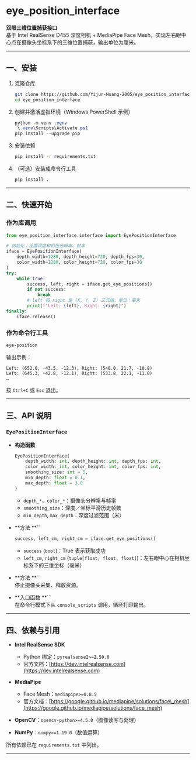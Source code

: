# eye\_position\_interface

**双眼三维位置捕获接口**\
基于 Intel RealSense D455 深度相机 + MediaPipe Face Mesh，实现左右眼中心点在摄像头坐标系下的三维位置捕获，输出单位为厘米。

---

## 一、安装

1. 克隆仓库

   ```bash
   git clone https://github.com/Yijun-Huang-2005/eye_position_interface_project.git
   cd eye_position_interface
   ```

2. 创建并激活虚拟环境（Windows PowerShell 示例）

   ```powershell
   python -m venv .venv
   .\.venv\Scripts\Activate.ps1
   pip install --upgrade pip
   ```

3. 安装依赖

   ```bash
   pip install -r requirements.txt
   ```

4. （可选）安装成命令行工具

   ```bash
   pip install .
   ```

---

## 二、快速开始

### 作为库调用

```python
from eye_position_interface.interface import EyePositionInterface

# 初始化：设置深度和彩色分辨率、帧率
iface = EyePositionInterface(
    depth_width=1280, depth_height=720, depth_fps=30,
    color_width=1280, color_height=720, color_fps=30
)
try:
    while True:
        success, left, right = iface.get_eye_positions()
        if not success:
            break
        # left 和 right 是 (X, Y, Z) 三元组，单位：毫米
        print(f"Left: {left}, Right: {right}")
finally:
    iface.release()
```

### 作为命令行工具

```bash
eye-position
```

输出示例：

```
Left: (652.0, -43.5, -12.3), Right: (540.0, 21.7, -10.8)
Left: (645.3, -42.8, -12.1), Right: (533.8, 22.1, -11.0)
…
```

按 `Ctrl+C` 或 `Esc` 退出。

---

## 三、API 说明

### `EyePositionInterface`

- **构造函数**

  ```python
  EyePositionInterface(
      depth_width: int, depth_height: int, depth_fps: int,
      color_width: int, color_height: int, color_fps: int,
      smoothing_size: int = 5,
      min_depth: float = 0.1,
      max_depth: float = 3.0
  )
  ```

  - `depth_*`，`color_*`：摄像头分辨率与帧率
  - `smoothing_size`：深度／坐标平滑历史帧数
  - `min_depth`, `max_depth`：深度过滤范围（米）

- **方法 **``

  ```python
  success, left_cm, right_cm = iface.get_eye_positions()
  ```

  - `success` (`bool`)：True 表示获取成功
  - `left_cm`, `right_cm` (`tuple[float, float, float]`)：左右眼中心在相机坐标系下的三维坐标（毫米）

- **方法 **``\
  停止摄像头采集、释放资源。

- **入口函数 **``\
  在命令行模式下从 `console_scripts` 调用，循环打印输出。

---

## 四、依赖与引用

- **Intel RealSense SDK**

  - Python 绑定：`pyrealsense2>=2.50.0`
  - 官方文档：[https://dev.intelrealsense.com](https://dev.intelrealsense.com)

- **MediaPipe**

  - Face Mesh：`mediapipe>=0.8.5`
  - 官方文档：[https://google.github.io/mediapipe/solutions/face\_mesh](https://google.github.io/mediapipe/solutions/face_mesh)

- **OpenCV**：`opencv-python>=4.5.0`（图像读写与处理）

- **NumPy**：`numpy>=1.19.0`（数值运算）

所有依赖已在 `requirements.txt` 中列出。

---

